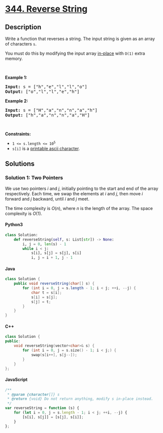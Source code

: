 # [344. Reverse String](https://leetcode.com/problems/reverse-string)

## Description

<!-- description:start -->

<p>Write a function that reverses a string. The input string is given as an array of characters <code>s</code>.</p>

<p>You must do this by modifying the input array <a href="https://en.wikipedia.org/wiki/In-place_algorithm" target="_blank">in-place</a> with <code>O(1)</code> extra memory.</p>

<p>&nbsp;</p>
<p><strong class="example">Example 1:</strong></p>
<pre><strong>Input:</strong> s = ["h","e","l","l","o"]
<strong>Output:</strong> ["o","l","l","e","h"]
</pre><p><strong class="example">Example 2:</strong></p>
<pre><strong>Input:</strong> s = ["H","a","n","n","a","h"]
<strong>Output:</strong> ["h","a","n","n","a","H"]
</pre>
<p>&nbsp;</p>
<p><strong>Constraints:</strong></p>

<ul>
	<li><code>1 &lt;= s.length &lt;= 10<sup>5</sup></code></li>
	<li><code>s[i]</code> is a <a href="https://en.wikipedia.org/wiki/ASCII#Printable_characters" target="_blank">printable ascii character</a>.</li>
</ul>

<!-- description:end -->

## Solutions

<!-- solution:start -->

### Solution 1: Two Pointers

We use two pointers $i$ and $j$, initially pointing to the start and end of the array respectively. Each time, we swap the elements at $i$ and $j$, then move $i$ forward and $j$ backward, until $i$ and $j$ meet.

The time complexity is $O(n)$, where $n$ is the length of the array. The space complexity is $O(1)$.

#### Python3

```python
class Solution:
    def reverseString(self, s: List[str]) -> None:
        i, j = 0, len(s) - 1
        while i < j:
            s[i], s[j] = s[j], s[i]
            i, j = i + 1, j - 1
```

#### Java

```java
class Solution {
    public void reverseString(char[] s) {
        for (int i = 0, j = s.length - 1; i < j; ++i, --j) {
            char t = s[i];
            s[i] = s[j];
            s[j] = t;
        }
    }
}
```

#### C++

```cpp
class Solution {
public:
    void reverseString(vector<char>& s) {
        for (int i = 0, j = s.size() - 1; i < j;) {
            swap(s[i++], s[j--]);
        }
    }
};
```
#### JavaScript

```js
/**
 * @param {character[]} s
 * @return {void} Do not return anything, modify s in-place instead.
 */
var reverseString = function (s) {
    for (let i = 0, j = s.length - 1; i < j; ++i, --j) {
        [s[i], s[j]] = [s[j], s[i]];
    }
};
```
<!-- solution:end -->

<!-- problem:end -->